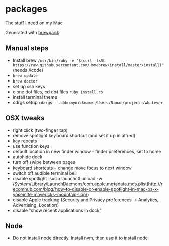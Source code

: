 # packages

The stuff I need on my Mac

Generated with [brewpack](https://github.com/rouanw/brewpack).

## Manual steps

- Install brew `/usr/bin/ruby -e "$(curl -fsSL https://raw.githubusercontent.com/Homebrew/install/master/install)"` (needs Xcode)
- `brew update`
- `brew doctor`
- set up ssh keys
- clone dot files, cd dot files `ruby install.rb`
- install terminal theme
- cdrgs setup `cdargs --add=:mynickname:/Users/Rouan/projects/whatever`

## OSX tweaks

- right click (two-finger tap)
- remove spotlight keyboard shortcut (and set it up in alfred)
- key repeats
- use function keys
- default location in new finder window - finder preferences, set to home
- autohide dock
- turn off swipe between pages
- keyboard shortcuts - change move focus to next window
- switch off audible terminal bell
- disable spotlight `sudo launchctl unload -w /System/Library/LaunchDaemons/com.apple.metadata.mds.plist(http://recomhub.com/blog/how-to-disable-or-enable-spotlight-in-mac-os-x-yosemite-mavericks-mountain-lion/)
- disable Apple tracking (Security and Privacy preferences -> Analytics, Advertising, Location)
- disable "show recent applications in dock"

## Node

- Do not install node directly. Install nvm, then use it to install node

